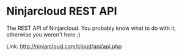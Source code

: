 Ninjarcloud REST API
===

The REST API of Ninjarcloud. You probably know what to do with it, otherwise you weren't here ;)

Link:
http://ninjarcloud.com/cloud/api/api.php
